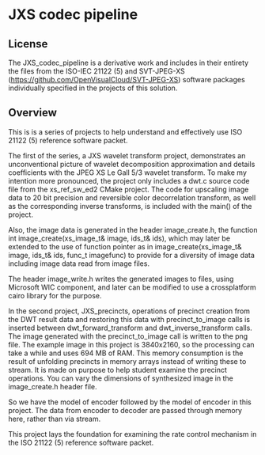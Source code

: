# JXS codec pipeline

## License
The JXS\_codec\_pipeline is a derivative work and includes in their entirety the files from the ISO-IEC 21122 (5)
and SVT-JPEG-XS (https://github.com/OpenVisualCloud/SVT-JPEG-XS) software packages individually specified 
in the projects of this solution.

## Overview

This is is a series of projects to help understand and effectively use ISO 21122 (5) reference software packet.

The first of the series, a JXS wavelet transform project, demonstrates an unconventional picture of wavelet decomposition 
approximation and details coefficients with the JPEG XS Le Gall 5/3 wavelet transform. To make my intention more pronounced, 
the project only includes a dwt.c source code file from the xs_ref_sw_ed2 CMake project. The code for upscaling 
image data to 20 bit precision and reversible color decorrelation transform, as well as the corresponding inverse transforms,
is included with the main() of the project.

Also, the image data is generated in the header image_create.h, the function int image\_create(xs_image\_t& image, ids\_t& ids),
which may later be extended to the use of function pointer as in image_create(xs_image\_t& image, ids\_t& ids, func\_t imagefunc)
to provide for a diversity of image data including image data read from image files.

The header image\_write.h writes the generated images to files, using Microsoft WIC component, and later can be modified 
to use a crossplatform cairo library for the purpose.

In the second project, JXS\_precincts, operations of precinct creation from the DWT result data and restoring this data with 
precinct_to_image calls is inserted between dwt\_forward\_transform and dwt\_inverse\_transform calls. The image generated with 
the precinct_to_image call is written to the png file. The example image in this project is 3840x2160, so the processing can take 
a while and uses 694 MB of RAM. This memory consumption is the result of unfolding precincts in memory arrays instead of writing 
these to stream. It is made on purpose to help student examine the precinct operations. You can vary the dimensions of synthesized 
image in the image\_create.h header file.

So we have the model of encoder followed by the model of encoder in this project. The data from encoder to decoder are passed 
through memory here, rather than via stream.

This project lays the foundation for examining the rate control mechanism in the ISO 21122 (5) reference software packet.

<!-- The project SvtJxs\_breakdown is based off another implementation of the ISO 21122 (ed.3) standard, this of Intel Corporation.
The point of this excursion is to show that both implementations are consistent with one another. Also, I believe that 
the Intel Corporation implementation gives more convenient structures representing precincts. Any way, the diagrams from 
their github repository, https://github.com/OpenVisualCloud/SVT-JPEG-XS/blob/main/documentation/encoder/svt-jpegxs-encoder-design.md 
and https://github.com/OpenVisualCloud/SVT-JPEG-XS/blob/main/documentation/decoder/svt-jpegxs-decoder-design.md contain clear, 
unambiguous visuals representing band arrangement after DWT decomposition. -->
